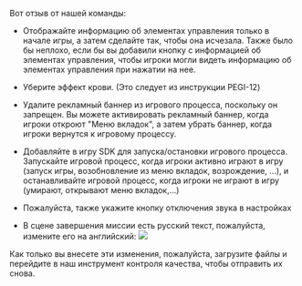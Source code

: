 Вот отзыв от нашей команды:
- Отображайте информацию об элементах управления только в начале игры, а затем сделайте так, чтобы она исчезала. Также было бы неплохо, если бы вы добавили кнопку с информацией об элементах управления, чтобы игроки могли видеть информацию об элементах управления при нажатии на нее.

- Уберите эффект крови. (Это следует из инструкции PEGI-12)

- Удалите рекламный баннер из игрового процесса, поскольку он запрещен. Вы можете активировать рекламный баннер, когда игроки откроют "Меню вкладок", а затем убрать баннер, когда игроки вернутся к игровому процессу.

- Добавляйте в игру SDK для запуска/остановки игрового процесса. Запускайте игровой процесс, когда игроки активно играют в игру (запуск игры, возобновление из меню вкладок, возрождение, ...), и останавливайте игровой процесс, когда игроки не играют в игру (умирают, открывают меню вкладок,...)

- Пожалуйста, также укажите кнопку отключения звука в настройках

- В сцене завершения миссии есть русский текст, пожалуйста, измените его на английский: <img src ="https://prnt.sc/br10ANwpKA9V">

Как только вы внесете эти изменения, пожалуйста, загрузите файлы и перейдите в наш инструмент контроля качества, чтобы отправить их снова.